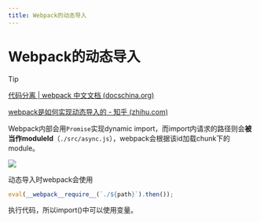 ```yaml
---
title: Webpack的动态导入
---
```


# Webpack的动态导入

> [!TIP]
> [代码分离 | webpack 中文文档 (docschina.org)](https://webpack.docschina.org/guides/code-splitting/#dynamic-imports)
>
> [webpack是如何实现动态导入的 - 知乎 (zhihu.com)](https://zhuanlan.zhihu.com/p/73325163)

Webpack内部会用`Promise`实现dynamic import，而import内请求的路径则会**被当作moduleId**（`./src/async.js`），webpack会根据该id加载chunk下的module。

![](https://image-bed.keke.cc/202504291441934.png)

动态导入时webpack会使用

```javascript
eval(__webpack__require__(`./${path}`).then());
```

执行代码，所以import()中可以使用变量。
